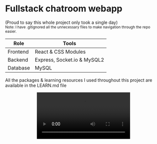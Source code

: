 # Fullstack chatroom webapp
(Proud to say this whole project only took a single day)<br />
<sub>Note: I have .gitignored all the unnecessary files to make navigation through the repo easier.</sub>

| Role     | Tools                       |
| -------- | --------------------------- |
| Frontend | React & CSS Modules         |
| Backend  | Express, Socket.io & MySQL2 |
| Database | MySQL                       |

All the packages & learning resources I used throughout this project are available in the LEARN.md file

<div align="center">
  <video src="https://github.com/OllyFN/fullstack-chatroom-webapp/assets/148909310/91237a2b-a590-4a2e-a971-7ade518e658a" />
</div>


